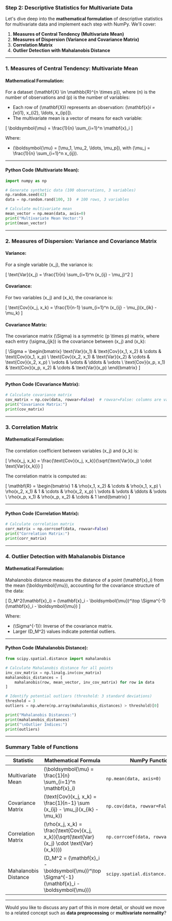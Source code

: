 ### **Step 2: Descriptive Statistics for Multivariate Data**

Let's dive deep into the **mathematical formulation** of descriptive statistics for multivariate data and implement each step with NumPy. We'll cover:

1. **Measures of Central Tendency (Multivariate Mean)**
2. **Measures of Dispersion (Variance and Covariance Matrix)**
3. **Correlation Matrix**
4. **Outlier Detection with Mahalanobis Distance**

---

### **1. Measures of Central Tendency: Multivariate Mean**

#### **Mathematical Formulation**:
For a dataset \(\mathbf{X} \in \mathbb{R}^{n \times p}\), where \(n\) is the number of observations and \(p\) is the number of variables:
- Each row of \(\mathbf{X}\) represents an observation: \(\mathbf{x}_i = [x_{i1}, x_{i2}, \ldots, x_{ip}]\).
- The multivariate mean is a vector of means for each variable:

\[
\boldsymbol{\mu} = \frac{1}{n} \sum_{i=1}^n \mathbf{x}_i
\]

Where:
- \(\boldsymbol{\mu} = [\mu_1, \mu_2, \ldots, \mu_p]\), with \(\mu_j = \frac{1}{n} \sum_{i=1}^n x_{ij}\).

---

#### **Python Code (Multivariate Mean):**
```python
import numpy as np

# Generate synthetic data (100 observations, 3 variables)
np.random.seed(42)
data = np.random.rand(100, 3)  # 100 rows, 3 variables

# Calculate multivariate mean
mean_vector = np.mean(data, axis=0)
print("Multivariate Mean Vector:")
print(mean_vector)
```

---

### **2. Measures of Dispersion: Variance and Covariance Matrix**

#### **Variance**:
For a single variable \(x_j\), the variance is:

\[
\text{Var}(x_j) = \frac{1}{n} \sum_{i=1}^n (x_{ij} - \mu_j)^2
\]

#### **Covariance**:
For two variables \(x_j\) and \(x_k\), the covariance is:

\[
\text{Cov}(x_j, x_k) = \frac{1}{n-1} \sum_{i=1}^n (x_{ij} - \mu_j)(x_{ik} - \mu_k)
\]

#### **Covariance Matrix**:
The covariance matrix \(\Sigma\) is a symmetric \(p \times p\) matrix, where each entry \(\sigma_{jk}\) is the covariance between \(x_j\) and \(x_k\):

\[
\Sigma = 
\begin{bmatrix}
\text{Var}(x_1) & \text{Cov}(x_1, x_2) & \cdots & \text{Cov}(x_1, x_p) \\
\text{Cov}(x_2, x_1) & \text{Var}(x_2) & \cdots & \text{Cov}(x_2, x_p) \\
\vdots & \vdots & \ddots & \vdots \\
\text{Cov}(x_p, x_1) & \text{Cov}(x_p, x_2) & \cdots & \text{Var}(x_p)
\end{bmatrix}
\]

---

#### **Python Code (Covariance Matrix):**
```python
# Calculate covariance matrix
cov_matrix = np.cov(data, rowvar=False)  # rowvar=False: columns are variables
print("Covariance Matrix:")
print(cov_matrix)
```

---

### **3. Correlation Matrix**

#### **Mathematical Formulation**:
The correlation coefficient between variables \(x_j\) and \(x_k\) is:

\[
\rho(x_j, x_k) = \frac{\text{Cov}(x_j, x_k)}{\sqrt{\text{Var}(x_j) \cdot \text{Var}(x_k)}}
\]

The correlation matrix is computed as:

\[
\mathbf{R} = 
\begin{bmatrix}
1 & \rho(x_1, x_2) & \cdots & \rho(x_1, x_p) \\
\rho(x_2, x_1) & 1 & \cdots & \rho(x_2, x_p) \\
\vdots & \vdots & \ddots & \vdots \\
\rho(x_p, x_1) & \rho(x_p, x_2) & \cdots & 1
\end{bmatrix}
\]

---

#### **Python Code (Correlation Matrix):**
```python
# Calculate correlation matrix
corr_matrix = np.corrcoef(data, rowvar=False)
print("Correlation Matrix:")
print(corr_matrix)
```

---

### **4. Outlier Detection with Mahalanobis Distance**

#### **Mathematical Formulation**:
Mahalanobis distance measures the distance of a point \(\mathbf{x}_i\) from the mean \(\boldsymbol{\mu}\), accounting for the covariance structure of the data:

\[
D_M^2(\mathbf{x}_i) = (\mathbf{x}_i - \boldsymbol{\mu})^\top \Sigma^{-1} (\mathbf{x}_i - \boldsymbol{\mu})
\]

Where:
- \(\Sigma^{-1}\): Inverse of the covariance matrix.
- Larger \(D_M^2\) values indicate potential outliers.

---

#### **Python Code (Mahalanobis Distance):**
```python
from scipy.spatial.distance import mahalanobis

# Calculate Mahalanobis distance for all points
inv_cov_matrix = np.linalg.inv(cov_matrix)
mahalanobis_distances = [
    mahalanobis(row, mean_vector, inv_cov_matrix) for row in data
]

# Identify potential outliers (threshold: 3 standard deviations)
threshold = 3
outliers = np.where(np.array(mahalanobis_distances) > threshold)[0]

print("Mahalanobis Distances:")
print(mahalanobis_distances)
print("\nOutlier Indices:")
print(outliers)
```

---

### **Summary Table of Functions**

| **Statistic**             | **Mathematical Formula**                                      | **NumPy Function**                  |
|----------------------------|-------------------------------------------------------------|-------------------------------------|
| Multivariate Mean          | \(\boldsymbol{\mu} = \frac{1}{n} \sum_{i=1}^n \mathbf{x}_i\) | `np.mean(data, axis=0)`            |
| Covariance Matrix          | \(\text{Cov}(x_j, x_k) = \frac{1}{n-1} \sum (x_{ij} - \mu_j)(x_{ik} - \mu_k)\) | `np.cov(data, rowvar=False)`       |
| Correlation Matrix         | \(\rho(x_j, x_k) = \frac{\text{Cov}(x_j, x_k)}{\sqrt{\text{Var}(x_j) \cdot \text{Var}(x_k)}}\) | `np.corrcoef(data, rowvar=False)`  |
| Mahalanobis Distance       | \(D_M^2 = (\mathbf{x}_i - \boldsymbol{\mu})^\top \Sigma^{-1} (\mathbf{x}_i - \boldsymbol{\mu})\) | `scipy.spatial.distance.mahalanobis` |

---

Would you like to discuss any part of this in more detail, or should we move to a related concept such as **data preprocessing** or **multivariate normality**?
